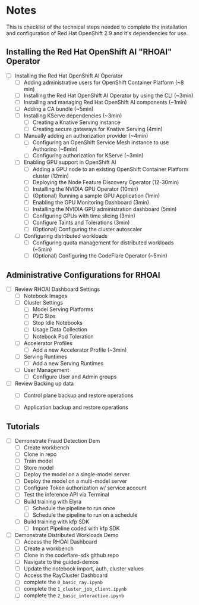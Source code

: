# Notes

This is checklist of the technical steps needed to complete the installation and configuration of Red Hat OpenShift 2.9 and it's dependencies for use.

## Installing the Red Hat OpenShift AI "RHOAI" Operator

- [ ] Installing the Red Hat OpenShift AI Operator
  - [ ] Adding administrative users for OpenShift Container Platform (~8 min)
  - [ ] Installing the Red Hat OpenShift AI Operator by using the CLI (~3min)
  - [ ] Installing and managing Red Hat OpenShift AI components (~1min)
  - [ ] Adding a CA bundle (~5min)
  - [ ] Installing KServe dependencies (~3min)
    - [ ] Creating a Knative Serving instance
    - [ ] Creating secure gateways for Knative Serving (4min)
  - [ ] Manually adding an authorization provider (~4min)
    - [ ] Configuring an OpenShift Service Mesh instance to use Authorino (~6min)
    - [ ] Configuring authorization for KServe (~3min)
  - [ ] Enabling GPU support in OpenShift AI
    - [ ] Adding a GPU node to an existing OpenShift Container Platform cluster (12min)
    - [ ] Deploying the Node Feature Discovery Operator (12-30min)
    - [ ] Installing the NVIDIA GPU Operator (10min)
    - [ ] (Optional) Running a sample GPU Application (1min)
    - [ ] Enabling the GPU Monitoring Dashboard (3min)
    - [ ] Installing the NVIDIA GPU administration dashboard (5min)
    - [ ] Configuring GPUs with time slicing (3min)
    - [ ] Configure Taints and Tolerations (3min)
    - [ ] (Optional) Configuring the cluster autoscaler
  - [ ] Configuring distributed workloads
    - [ ] Configuring quota management for distributed workloads (~5min)
    - [ ] (Optional) Configuring the CodeFlare Operator (~5min)

## Administrative Configurations for RHOAI

- [ ] Review RHOAI Dashboard Settings
  - [ ] Notebook Images
  - [ ] Cluster Settings
    - [ ] Model Serving Platforms
    - [ ] PVC Size
    - [ ] Stop Idle Notebooks
    - [ ] Usage Data Collection
    - [ ] Notebook Pod Toleration
  - [ ] Accelerator Profiles
    - [ ] Add a new Accelerator Profile (~3min)
  - [ ] Serving Runtimes
    - [ ] Add a new Serving Runtimes
  - [ ] User Management
    - [ ] Configure User and Admin groups
- [ ] Review Backing up data
  - [ ] Control plane backup and restore operations
  - [ ] Application backup and restore operations


## Tutorials

- [ ] Demonstrate Fraud Detection Dem
  - [ ] Create workbench
  - [ ] Clone in repo
  - [ ] Train model
  - [ ] Store model
  - [ ] Deploy the model on a single-model server
  - [ ] Deploy the model on a multi-model server
  - [ ] Configure Token authorization w/ service account
  - [ ] Test the inference API via Terminal
  - [ ] Build training with Elyra
    - [ ] Schedule the pipeline to run once
    - [ ] Schedule the pipeline to run on a schedule
  - [ ] Build training with kfp SDK
    - [ ] Import Pipeline coded with kfp SDK
- [ ] Demonstrate Distributed Workloads Demo
  - [ ] Access the RHOAI Dashboard
  - [ ] Create a workbench
  - [ ] Clone in the codeflare-sdk github repo
  - [ ] Navigate to the guided-demos
  - [ ] Update the notebook import, auth, cluster values
  - [ ] Access the RayCluster Dashboard
  - [ ] complete the `0_basic_ray.ipynb`
  - [ ] complete the `1_cluster_job_client.ipynb`
  - [ ] complete the `2_basic_interactive.ipynb`